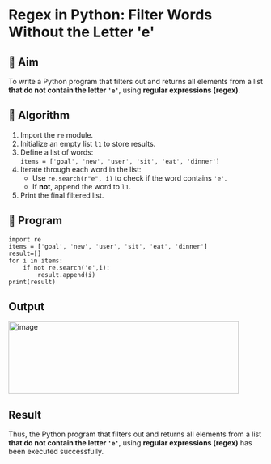 # Regex in Python: Filter Words Without the Letter 'e'

## 🎯 Aim
To write a Python program that filters out and returns all elements from a list **that do not contain the letter `'e'`**, using **regular expressions (regex)**.

## 🧠 Algorithm
1. Import the `re` module.
2. Initialize an empty list `l1` to store results.
3. Define a list of words:  
   `items = ['goal', 'new', 'user', 'sit', 'eat', 'dinner']`
4. Iterate through each word in the list:
   - Use `re.search(r"e", i)` to check if the word contains `'e'`.
   - If **not**, append the word to `l1`.
5. Print the final filtered list.

## 🧾 Program
```
import re
items = ['goal', 'new', 'user', 'sit', 'eat', 'dinner']
result=[]
for i in items:
    if not re.search('e',i):
        result.append(i)
print(result)
```
## Output
<img width="455" height="142" alt="image" src="https://github.com/user-attachments/assets/ce6d937c-0ea4-47c9-907e-71ed1688c77c" />


## Result
Thus, the Python program that filters out and returns all elements from a list **that do not contain the letter `'e'`**, using **regular expressions (regex)** has been executed successfully.

